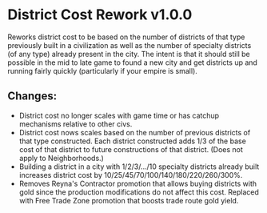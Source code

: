 # District Cost Rework v1.0.0

Reworks district cost to be based on the number of districts of that type previously built 
in a civilization as well as the number of specialty districts (of any type) already 
present in the city.  The intent is that it should still be possible in the mid to late game to 
found a new city and get districts up and running fairly quickly (particularly if your 
empire is small).

## Changes:
* District cost no longer scales with game time or has catchup mechanisms relative to other civs.
* District cost nows scales based on the number of previous districts of that type constructed.
  Each district constructed adds 1/3 of the base cost of that district to future constructions of that district.
  (Does not apply to Neighborhoods.)
* Building a district in a city with 1/2/3/.../10 specialty districts already built increases district cost by 
  10/25/45/70/100/140/180/220/260/300%.
* Removes Reyna's Contractor promotion that allows buying districts with gold since the production modifications do not affect this cost.
  Replaced with Free Trade Zone promotion that boosts trade route gold yield.